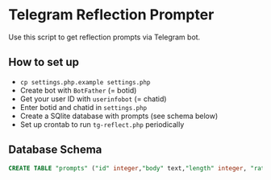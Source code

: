# Telegram Reflection Prompter

Use this script to get reflection prompts via Telegram bot.

## How to set up

- `cp settings.php.example settings.php`
- Create bot with `BotFather` (= botid)
- Get your user ID with `userinfobot` (= chatid)
- Enter botid and chatid in `settings.php`
- Create a SQlite database with prompts (see schema below)
- Set up crontab to run `tg-reflect.php` periodically

## Database Schema

```sql
CREATE TABLE "prompts" ("id" integer,"body" text,"length" integer, "rating" integer, "vetted" integer, PRIMARY KEY (id));
```